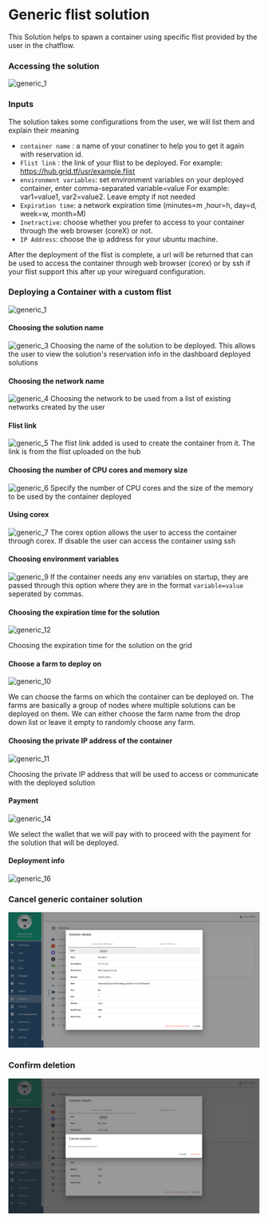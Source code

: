 # Generic flist solution

This Solution helps to spawn a container using specific flist provided by the user in the chatflow.

### Accessing the solution


![generic_1](img/generic_1.png)



### Inputs

The solution takes some configurations from the user, we will list them and explain their meaning

- `container name` : a name of your conatiner to help you to get it again with reservation id.
- `Flist link` : the link of your flist to be deployed. For example: https://hub.grid.tf/usr/example.flist
- `environment variables`: set environment variables on your deployed container, enter comma-separated variable=value For example: var1=value1, var2=value2. Leave empty if not needed
- `Expiration time`: a network expiration time (minutes=m ,hour=h, day=d, week=w, month=M)
- `Inetractive`: choose whether you prefer to access to your container through the web browser (coreX) or not.
- `IP Address`: choose the ip address for your ubuntu machine.



After the deployment of the flist is complete, a url will be returned that can be used to access the container through web browser (corex) or by ssh if your flist support this after up your wireguard configuration.

### Deploying a Container with a custom flist

![generic_1](img/generic_1.png)


#### Choosing the solution name

![generic_3](img/generic_3.png)
Choosing the name of the solution to be deployed. This allows the user to view the solution's reservation info in the dashboard deployed solutions


#### Choosing the network name

![generic_4](img/generic_4.png)
Choosing the network to be used from a list of existing networks created by the user

#### Flist link

![generic_5](img/generic_5.png)
The flist link added is used to create the container from it. The link is from the flist uploaded on the hub

#### Choosing the number of CPU cores and memory size

![generic_6](img/generic_6.png)
Specify the number of CPU cores and the size of the memory to be used by the container deployed

#### Using corex
![generic_7](img/generic_7.png)
The corex option allows the user to access the container through corex. If disable the user can access the container using ssh


#### Choosing environment variables
![generic_9](img/generic_9.png)
If the container needs any env variables on startup, they are passed through this option where they are in the format `variable=value` seperated by commas.

#### Choosing the expiration time for the solution
![generic_12](img/generic_12.png)


Choosing the expiration time for the solution on the grid

#### Choose a farm to deploy on

![generic_10](img/generic_10.png)

We can choose the farms on which the container can be deployed on. The farms are basically a group of nodes where multiple solutions can be deployed on them. We can either choose the farm name from the drop down list or leave it empty to randomly choose any farm.

#### Choosing the private IP address of the container

![generic_11](img/generic_11.png)

Choosing the private IP address that will be used to access or communicate with the deployed solution





#### Payment

![generic_14](img/generic_14.png)

We select the wallet that we will pay with to proceed with the payment for the solution that will be deployed.

#### Deployment info
![generic_16](img/generic_16.png)

### Cancel generic container solution

![generic_16](./img/flist_cancel.png)

### Confirm deletion

![generic_18](./img/flist_cancel2.png)